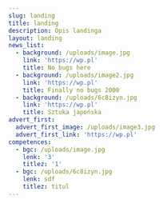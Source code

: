 ```yaml
---
slug: landing
title: landing
description: Opis landinga
layout: landing
news_list:
  - background: /uploads/image.jpg
    link: 'https://wp.pl'
    title: No bugs here
  - background: /uploads/image2.jpg
    link: 'https://wp.pl'
    title: Finally no bugs 2000
  - background: /uploads/6c8izyn.jpg
    link: 'https://wp.pl'
    title: Sztuka japońska
advert_first:
  advert_first_image: /uploads/image3.jpg
  advert_first_link: 'https://wp.pl'
competences:
  - bgc: /uploads/image.jpg
    lenk: '3'
    titlez: '1'
  - bgc: /uploads/6c8izyn.jpg
    lenk: sdf
    titlez: titul
---
```

